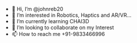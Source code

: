 - 👋 Hi, I’m @johnreb20
- 👀 I’m interested in Robotics, Haptics and AR/VR...
- 🌱 I’m currently learning CHAI3D
- 💞️ I’m looking to collaborate on my Interest
- 📫 How to reach me +91-9833466996

<!---
johnreb20/johnreb20 is a ✨ special ✨ repository because its `README.md` (this file) appears on your GitHub profile.
You can click the Preview link to take a look at your changes.
--->
